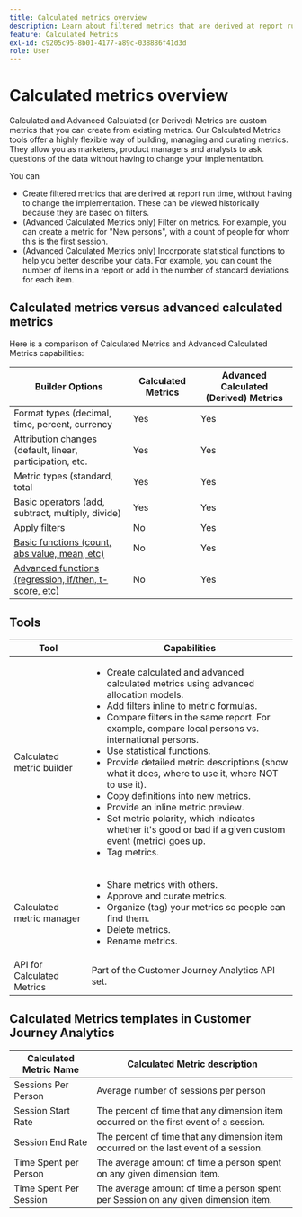 ```yaml
---
title: Calculated metrics overview
description: Learn about filtered metrics that are derived at report run time.
feature: Calculated Metrics
exl-id: c9205c95-8b01-4177-a89c-038886f41d3d
role: User
---
```

# Calculated metrics overview

Calculated and Advanced Calculated (or Derived) Metrics are custom metrics that you can create from existing metrics. Our Calculated Metrics tools offer a highly flexible way of building, managing and curating metrics. They allow you as marketers, product managers and analysts to ask questions of the data without having to change your implementation.

You can

* Create filtered metrics that are derived at report run time, without having to change the implementation. These can be viewed historically because they are based on filters.
* (Advanced Calculated Metrics only) Filter on metrics. For example, you can create a metric for "New persons", with a count of people for whom this is the first session.
* (Advanced Calculated Metrics only) Incorporate statistical functions to help you better describe your data. For example, you can count the number of items in a report or add in the number of standard deviations for each item.

## Calculated metrics versus advanced calculated metrics

Here is a comparison of Calculated Metrics and Advanced Calculated Metrics capabilities: 

|  Builder Options  | Calculated Metrics  | Advanced Calculated (Derived) Metrics  |
|---|---|---|
| Format types (decimal, time, percent, currency  | Yes  | Yes  |
| Attribution changes (default, linear, participation, etc.  | Yes  | Yes  |
| Metric types (standard, total | Yes  | Yes  |
|  Basic operators (add, subtract, multiply, divide)  | Yes  | Yes  |
| Apply filters | No  | Yes  |
| [Basic functions (count, abs value, mean, etc)](/help/components/calc-metrics/cm-functions.md)  | No  | Yes  |
| [Advanced functions (regression, if/then, t-score, etc)](/help/components/calc-metrics/cm-adv-functions.md)  | No  | Yes  |

## Tools

| Tool | Capabilities |
|--- |--- |
|Calculated metric builder|<ul><li>Create calculated and advanced calculated metrics using advanced allocation models.</li><li>Add filters inline to metric formulas.</li><li>Compare filters in the same report. For example, compare local persons vs. international persons.</li><li>Use statistical functions.</li><li> Provide detailed metric descriptions (show what it does, where to use it, where NOT to use it).</li><li>Copy definitions into new metrics.</li><li>Provide an inline metric preview.</li><li>Set metric polarity, which indicates whether it's good or bad if a given custom event (metric) goes up.</li><li>Tag metrics.</li></ul>|
|Calculated metric manager|<ul><li>Share metrics with others.</li><li>Approve and curate metrics.</li><li>Organize (tag) your metrics so people can find them.</li><li>Delete metrics.</li><li>Rename metrics.</li></ul>|
|API for Calculated Metrics|Part of the Customer Journey Analytics API set.|

## Calculated Metrics templates in Customer Journey Analytics

| Calculated Metric Name | Calculated Metric description |
| --- | --- |
| Sessions Per Person | Average number of sessions per person |
| Session Start Rate | The percent of time that any dimension item occurred on the first event of a session. |
| Session End Rate | The percent of time that any dimension item occurred on the last event of a session. |
| Time Spent per Person | The average amount of time a person spent on any given dimension item. |
| Time Spent Per Session | The average amount of time a person spent per Session on any given dimension item. |
